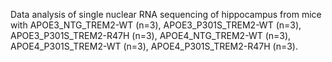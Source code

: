 Data analysis of single nuclear RNA sequencing of hippocampus from mice with APOE3_NTG_TREM2-WT (n=3), APOE3_P301S_TREM2-WT (n=3), APOE3_P301S_TREM2-R47H (n=3), APOE4_NTG_TREM2-WT (n=3), APOE4_P301S_TREM2-WT (n=3), APOE4_P301S_TREM2-R47H (n=3).
